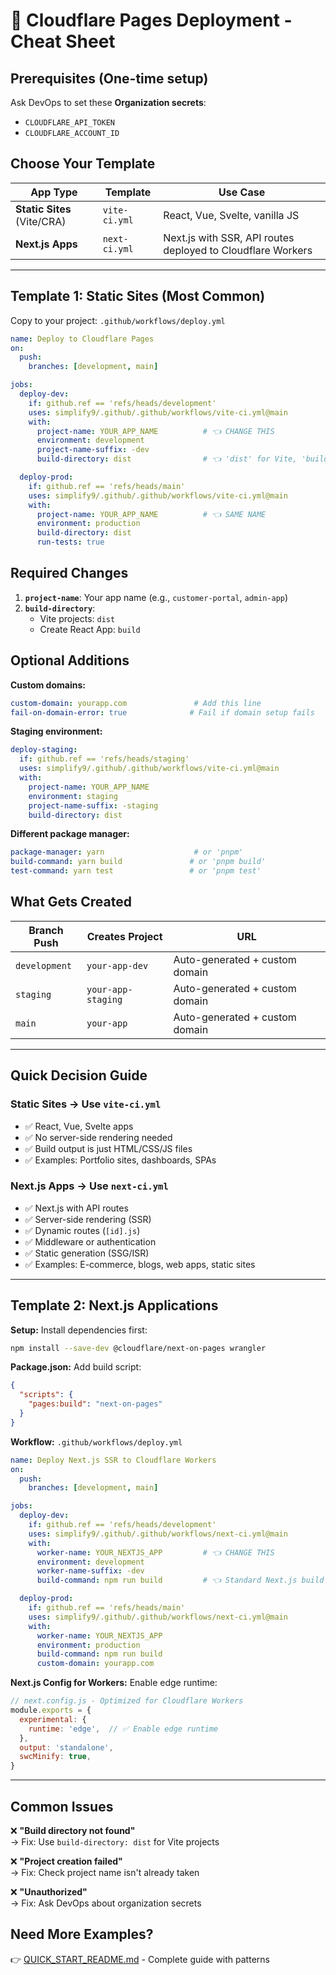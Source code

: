 # 🚀 Cloudflare Pages Deployment - Cheat Sheet

## **Prerequisites (One-time setup)**
Ask DevOps to set these **Organization secrets**:
- `CLOUDFLARE_API_TOKEN`
- `CLOUDFLARE_ACCOUNT_ID`

## **Choose Your Template**

| App Type | Template | Use Case |
|----------|----------|----------|
| **Static Sites** (Vite/CRA) | `vite-ci.yml` | React, Vue, Svelte, vanilla JS |
| **Next.js Apps** | `next-ci.yml` | Next.js with SSR, API routes deployed to Cloudflare Workers |

---

## **Template 1: Static Sites (Most Common)**
Copy to your project: `.github/workflows/deploy.yml`

```yaml
name: Deploy to Cloudflare Pages
on:
  push:
    branches: [development, main]

jobs:
  deploy-dev:
    if: github.ref == 'refs/heads/development'
    uses: simplify9/.github/.github/workflows/vite-ci.yml@main
    with:
      project-name: YOUR_APP_NAME          # 👈 CHANGE THIS
      environment: development
      project-name-suffix: -dev
      build-directory: dist                # 👈 'dist' for Vite, 'build' for CRA

  deploy-prod:
    if: github.ref == 'refs/heads/main'
    uses: simplify9/.github/.github/workflows/vite-ci.yml@main
    with:
      project-name: YOUR_APP_NAME          # 👈 SAME NAME
      environment: production
      build-directory: dist
      run-tests: true
```

## **Required Changes**
1. **`project-name`**: Your app name (e.g., `customer-portal`, `admin-app`)
2. **`build-directory`**: 
   - Vite projects: `dist`
   - Create React App: `build`

## **Optional Additions**

**Custom domains:**
```yaml
custom-domain: yourapp.com               # Add this line
fail-on-domain-error: true              # Fail if domain setup fails
```

**Staging environment:**
```yaml
deploy-staging:
  if: github.ref == 'refs/heads/staging'
  uses: simplify9/.github/.github/workflows/vite-ci.yml@main
  with:
    project-name: YOUR_APP_NAME
    environment: staging
    project-name-suffix: -staging
    build-directory: dist
```

**Different package manager:**
```yaml
package-manager: yarn                    # or 'pnpm'
build-command: yarn build               # or 'pnpm build'
test-command: yarn test                 # or 'pnpm test'
```

## **What Gets Created**

| Branch Push | Creates Project | URL |
|-------------|----------------|-----|
| `development` | `your-app-dev` | Auto-generated + custom domain |
| `staging` | `your-app-staging` | Auto-generated + custom domain |
| `main` | `your-app` | Auto-generated + custom domain |

---

## **Quick Decision Guide**

### **Static Sites** → Use `vite-ci.yml`
- ✅ React, Vue, Svelte apps
- ✅ No server-side rendering needed
- ✅ Build output is just HTML/CSS/JS files
- ✅ Examples: Portfolio sites, dashboards, SPAs

### **Next.js Apps** → Use `next-ci.yml`
- ✅ Next.js with API routes
- ✅ Server-side rendering (SSR)
- ✅ Dynamic routes (`[id].js`)
- ✅ Middleware or authentication
- ✅ Static generation (SSG/ISR)
- ✅ Examples: E-commerce, blogs, web apps, static sites

---

## **Template 2: Next.js Applications**

**Setup:** Install dependencies first:
```bash
npm install --save-dev @cloudflare/next-on-pages wrangler
```

**Package.json:** Add build script:
```json
{
  "scripts": {
    "pages:build": "next-on-pages"
  }
}
```

**Workflow:** `.github/workflows/deploy.yml`
```yaml
name: Deploy Next.js SSR to Cloudflare Workers
on:
  push:
    branches: [development, main]

jobs:
  deploy-dev:
    if: github.ref == 'refs/heads/development'
    uses: simplify9/.github/.github/workflows/next-ci.yml@main
    with:
      worker-name: YOUR_NEXTJS_APP         # 👈 CHANGE THIS
      environment: development
      worker-name-suffix: -dev
      build-command: npm run build         # 👈 Standard Next.js build

  deploy-prod:
    if: github.ref == 'refs/heads/main'
    uses: simplify9/.github/.github/workflows/next-ci.yml@main
    with:
      worker-name: YOUR_NEXTJS_APP
      environment: production
      build-command: npm run build
      custom-domain: yourapp.com
```

**Next.js Config for Workers:** Enable edge runtime:
```javascript
// next.config.js - Optimized for Cloudflare Workers
module.exports = {
  experimental: {
    runtime: 'edge',  // ✅ Enable edge runtime
  },
  output: 'standalone',
  swcMinify: true,
}
```

---

## **Common Issues**

❌ **"Build directory not found"**  
→ Fix: Use `build-directory: dist` for Vite projects

❌ **"Project creation failed"**  
→ Fix: Check project name isn't already taken

❌ **"Unauthorized"**  
→ Fix: Ask DevOps about organization secrets

## **Need More Examples?**
👉 [QUICK_START_README.md](./QUICK_START_README.md) - Complete guide with patterns